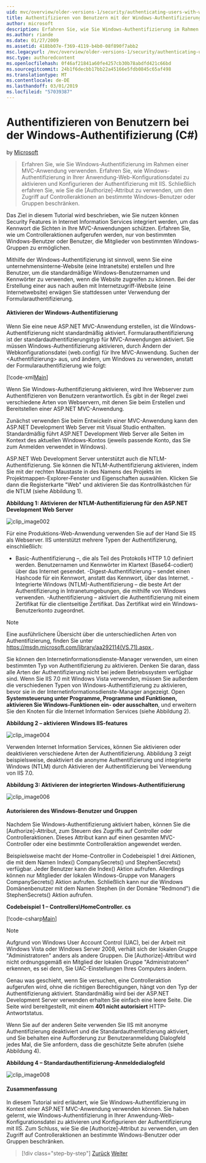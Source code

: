 ```yaml
---
uid: mvc/overview/older-versions-1/security/authenticating-users-with-windows-authentication-cs
title: Authentifizieren von Benutzern mit der Windows-Authentifizierung (c#) | Microsoft-Dokumentation
author: microsoft
description: Erfahren Sie, wie Sie Windows-Authentifizierung im Rahmen einer MVC-Anwendung verwenden. Erfahren Sie, wie zum Aktivieren der Windows-Authentifizierung in Ihrer Anwendung Web co...
ms.author: riande
ms.date: 01/27/2009
ms.assetid: 418bb07e-f369-4119-b4b0-08f890f7abb2
msc.legacyurl: /mvc/overview/older-versions-1/security/authenticating-users-with-windows-authentication-cs
msc.type: authoredcontent
ms.openlocfilehash: 0f46af21841a60fe4257cb30b78abdfd421c66bd
ms.sourcegitcommit: 24b1f6decbb17bb22a45166e5fdb0845c65af498
ms.translationtype: MT
ms.contentlocale: de-DE
ms.lasthandoff: 03/01/2019
ms.locfileid: "57039387"
---
```

<a name="authenticating-users-with-windows-authentication-c"></a>Authentifizieren von Benutzern bei der Windows-Authentifizierung (C#)
====================
by [Microsoft](https://github.com/microsoft)

> Erfahren Sie, wie Sie Windows-Authentifizierung im Rahmen einer MVC-Anwendung verwenden. Erfahren Sie, wie Windows-Authentifizierung in Ihrer Anwendung-Web-Konfigurationsdatei zu aktivieren und Konfigurieren der Authentifizierung mit IIS. Schließlich erfahren Sie, wie Sie die [Authorize]-Attribut zu verwenden, um den Zugriff auf Controlleraktionen an bestimmte Windows-Benutzer oder Gruppen beschränken.


Das Ziel in diesem Tutorial wird beschrieben, wie Sie nutzen können Security Features in Internet Information Services integriert werden, um das Kennwort die Sichten in Ihre MVC-Anwendungen schützen. Erfahren Sie, wie um Controlleraktionen aufgerufen werden, nur von bestimmten Windows-Benutzer oder Benutzer, die Mitglieder von bestimmten Windows-Gruppen zu ermöglichen.

Mithilfe der Windows-Authentifizierung ist sinnvoll, wenn Sie eine unternehmensinterne-Website (eine Intranetsite) erstellen und Ihre Benutzer, um die standardmäßige Windows-Benutzernamen und Kennwörter zu verwenden, wenn die Website zugreifen zu können. Bei der Erstellung einer aus nach außen mit Internetzugriff-Website (eine Internetwebsite) erwägen Sie stattdessen unter Verwendung der Formularauthentifizierung.

#### <a name="enabling-windows-authentication"></a>Aktivieren der Windows-Authentifizierung

Wenn Sie eine neue ASP.NET MVC-Anwendung erstellen, ist die Windows-Authentifizierung nicht standardmäßig aktiviert. Formularauthentifizierung ist der standardauthentifizierungstyp für MVC-Anwendungen aktiviert. Sie müssen Windows-Authentifizierung aktivieren, durch Ändern der Webkonfigurationsdatei (web.config) für Ihre MVC-Anwendung. Suchen der &lt;Authentifizierung&gt; aus, und ändern, um Windows zu verwenden, anstatt der Formularauthentifizierung wie folgt:

[!code-xml[Main](authenticating-users-with-windows-authentication-cs/samples/sample1.xml)]

Wenn Sie Windows-Authentifizierung aktivieren, wird Ihre Webserver zum Authentifizieren von Benutzern verantwortlich. Es gibt in der Regel zwei verschiedene Arten von Webservern, mit denen Sie beim Erstellen und Bereitstellen einer ASP.NET MVC-Anwendung.

Zunächst verwenden Sie beim Entwickeln einer MVC-Anwendung kann den ASP.NET Development Web Server mit Visual Studio enthalten. Standardmäßig führt ASP.NET Development Web Server alle Seiten im Kontext des aktuellen Windows-Kontos (jeweils passende Konto, das Sie zum Anmelden verwendet in Windows).

ASP.NET Web Development Server unterstützt auch die NTLM-Authentifizierung. Sie können die NTLM-Authentifizierung aktivieren, indem Sie mit der rechten Maustaste in des Namens des Projekts im Projektmappen-Explorer-Fenster und Eigenschaften auswählen. Klicken Sie dann die Registerkarte "Web" und aktivieren Sie das Kontrollkästchen für die NTLM (siehe Abbildung 1).

**Abbildung 1: Aktivieren der NTLM-Authentifizierung für den ASP.NET Development Web Server**

![clip_image002](authenticating-users-with-windows-authentication-cs/_static/image1.jpg)

Für eine Produktions-Web-Anwendung verwenden Sie auf der Hand Sie IIS als Webserver. IIS unterstützt mehrere Typen der Authentifizierung, einschließlich:

- Basic-Authentifizierung –, die als Teil des Protokolls HTTP 1.0 definiert werden. Benutzernamen und Kennwörter im Klartext (Base64-codiert) über das Internet gesendet. -Digest-Authentifizierung – sendet einen Hashcode für ein Kennwort, anstatt das Kennwort, über das Internet. -Integrierte Windows (NTLM)-Authentifizierung – die beste Art der Authentifizierung in Intranetumgebungen, die mithilfe von Windows verwenden. -Authentifizierung – aktiviert die Authentifizierung mit einem Zertifikat für die clientseitige Zertifikat. Das Zertifikat wird ein Windows-Benutzerkonto zugeordnet.

> [!NOTE] 
> 
> Eine ausführlichere Übersicht über die unterschiedlichen Arten von Authentifizierung, finden Sie unter [ https://msdn.microsoft.com/library/aa292114(VS.71).aspx ](https://msdn.microsoft.com/library/aa292114(VS.71).aspx).


Sie können den Internetinformationsdienste-Manager verwenden, um einen bestimmten Typ von Authentifizierung zu aktivieren. Denken Sie daran, dass alle Arten der Authentifizierung nicht bei jedem Betriebssystem verfügbar sind. Wenn Sie IIS 7.0 mit Windows Vista verwenden, müssen Sie außerdem die verschiedenen Typen von Windows-Authentifizierung zu aktivieren, bevor sie in der Internetinformationsdienste-Manager angezeigt. Open **Systemsteuerung unter Programme, Programme und Funktionen, aktivieren Sie Windows-Funktionen ein- oder ausschalten**, und erweitern Sie den Knoten für die Internet Information Services (siehe Abbildung 2).

**Abbildung 2 – aktivieren Windows IIS-features**

![clip_image004](authenticating-users-with-windows-authentication-cs/_static/image2.jpg)

Verwenden Internet Information Services, können Sie aktivieren oder deaktivieren verschiedene Arten der Authentifizierung. Abbildung 3 zeigt beispielsweise, deaktiviert die anonyme Authentifizierung und integrierte Windows (NTLM) durch Aktivieren der Authentifizierung bei Verwendung von IIS 7.0.

**Abbildung 3: Aktivieren der integrierten Windows-Authentifizierung**

![clip_image006](authenticating-users-with-windows-authentication-cs/_static/image3.jpg)

#### <a name="authorizing-windows-users-and-groups"></a>Autorisieren des Windows-Benutzer und Gruppen

Nachdem Sie Windows-Authentifizierung aktiviert haben, können Sie die [Authorize]-Attribut, zum Steuern des Zugriffs auf Controller oder Controlleraktionen. Dieses Attribut kann auf einen gesamten MVC-Controller oder eine bestimmte Controlleraktion angewendet werden.

Beispielsweise macht der Home-Controller in Codebeispiel 1 drei Aktionen, die mit dem Namen Index() CompanySecrets() und StephenSecrets() verfügbar. Jeder Benutzer kann die Index() Aktion aufrufen. Allerdings können nur Mitglieder der lokalen Windows-Gruppe von Managers CompanySecrets() Aktion aufrufen. Schließlich kann nur die Windows Domänenbenutzer mit dem Namen Stephen (in der Domäne "Redmond") die StephenSecrets() Aktion aufrufen.

**Codebeispiel 1 – Controllers\HomeController. cs**

[!code-csharp[Main](authenticating-users-with-windows-authentication-cs/samples/sample2.cs)]

> [!NOTE] 
> 
> Aufgrund von Windows User Account Control (UAC), bei der Arbeit mit Windows Vista oder Windows Server 2008, verhält sich der lokalen Gruppe "Administratoren" anders als andere Gruppen. Die [Authorize]-Attribut wird nicht ordnungsgemäß ein Mitglied der lokalen Gruppe "Administratoren" erkennen, es sei denn, Sie UAC-Einstellungen Ihres Computers ändern.


Genau was geschieht, wenn Sie versuchen, eine Controlleraktion aufgerufen wird, ohne die richtigen Berechtigungen, hängt von den Typ der Authentifizierung aktiviert. Standardmäßig wird bei der ASP.NET Development Server verwenden erhalten Sie einfach eine leere Seite. Die Seite wird bereitgestellt, mit einem **401 nicht autorisiert** HTTP-Antwortstatus.

Wenn Sie auf der anderen Seite verwenden Sie IIS mit anonyme Authentifizierung deaktiviert und die Standardauthentifizierung aktiviert, und Sie behalten eine Aufforderung zur Benutzeranmeldung Dialogfeld jedes Mal, die Sie anfordern, dass die geschützte Seite abrufen (siehe Abbildung 4).

**Abbildung 4 – Standardauthentifizierung-Anmeldedialogfeld**

![clip_image008](authenticating-users-with-windows-authentication-cs/_static/image4.jpg)

#### <a name="summary"></a>Zusammenfassung

In diesem Tutorial wird erläutert, wie Sie Windows-Authentifizierung im Kontext einer ASP.NET MVC-Anwendung verwenden können. Sie haben gelernt, wie Windows-Authentifizierung in Ihrer Anwendung-Web-Konfigurationsdatei zu aktivieren und Konfigurieren der Authentifizierung mit IIS. Zum Schluss, wie Sie die [Authorize]-Attribut zu verwenden, um den Zugriff auf Controlleraktionen an bestimmte Windows-Benutzer oder Gruppen beschränken.

> [!div class="step-by-step"]
> [Zurück](authenticating-users-with-forms-authentication-cs.md)
> [Weiter](preventing-javascript-injection-attacks-cs.md)
